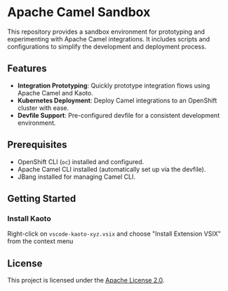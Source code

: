 # Apache Camel Sandbox

This repository provides a sandbox environment for prototyping and experimenting with Apache Camel integrations. It includes scripts and configurations to simplify the development and deployment process.

## Features

- **Integration Prototyping**: Quickly prototype integration flows using Apache Camel and Kaoto.
- **Kubernetes Deployment**: Deploy Camel integrations to an OpenShift cluster with ease.
- **Devfile Support**: Pre-configured devfile for a consistent development environment.

## Prerequisites

- OpenShift CLI (`oc`) installed and configured.
- Apache Camel CLI installed (automatically set up via the devfile).
- JBang installed for managing Camel CLI.

## Getting Started

### Install Kaoto

Right-click on `vscode-kaoto-xyz.vsix` and choose "Install Extension VSIX" from the context menu

## License

This project is licensed under the [Apache License 2.0](https://www.apache.org/licenses/LICENSE-2.0).
